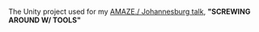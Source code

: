 The Unity project used for my [AMAZE./ Johannesburg talk](http://www.amaze-johannesburg.co.za), **"SCREWING AROUND W/ TOOLS"**
